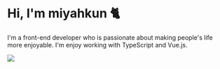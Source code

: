 # Hi, I'm miyahkun 🐈

I'm a front-end developer who is passionate about making people's life more enjoyable. I'm enjoy working with TypeScript and Vue.js.

<a href="https://github.com/anuraghazra/github-readme-stats">
  <img align="left" src="https://github-readme-stats.vercel.app/api?username=miyahkun&count_private=true&show_icons=true&theme=radical" />
</a>


